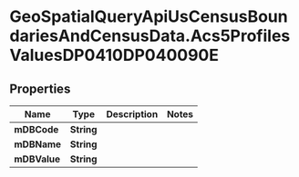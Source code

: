 # GeoSpatialQueryApiUsCensusBoundariesAndCensusData.Acs5ProfilesValuesDP0410DP040090E

## Properties

Name | Type | Description | Notes
------------ | ------------- | ------------- | -------------
**mDBCode** | **String** |  | 
**mDBName** | **String** |  | 
**mDBValue** | **String** |  | 


